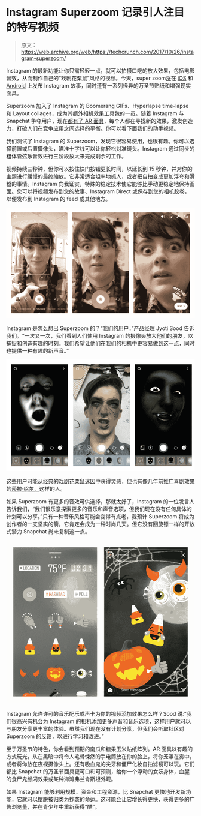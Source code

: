 # Instagram Superzoom 记录引人注目的特写视频 

> 原文：<https://web.archive.org/web/https://techcrunch.com/2017/10/26/instagram-superzoom/>

Instagram 的最新功能让你只需轻轻一点，就可以拍摄口吃的放大效果，包括电影音效，从而制作自己的“戏剧花栗鼠”风格的视频。今天，super zoom[将](https://web.archive.org/web/20230201093637/http://blog.instagram.com/post/166818406452/171026-superzoom-halloween)在 [iOS](https://web.archive.org/web/20230201093637/https://itunes.apple.com/us/app/instagram/id389801252?mt=8) 和 [Android](https://web.archive.org/web/20230201093637/https://play.google.com/store/apps/details?id=com.instagram.android&hl=en) 上发布 Instagram 故事，同时还有一系列怪异的万圣节贴纸和增强现实面具。

Superzoom 加入了 Instagram 的 Boomerang GIFs、Hyperlapse time-lapse 和 Layout collages，成为其额外相机效果工具包的一员。随着 Instagram 与 Snapchat 争夺用户，现在[都有了 AR 面具](https://web.archive.org/web/20230201093637/https://techcrunch.com/2017/05/16/instagram-face-filters/)，每个人都在寻找新的效果，激发创造力，打破人们在竞争应用之间选择的平衡。你可以看下面我们的动手视频。

我们测试了 Instagram 的 Superzoom，发现它很容易使用，也很有趣。你可以选择前置或后置摄像头，瞄准十字线可以让你轻松对准镜头。Instagram 通过同步的粗体管弦乐音效进行三阶段放大来完成剩余的工作。

视频持续三秒钟，但你可以按住快门按钮更长时间，以延长到 15 秒钟，并对你的主题进行缓慢的最终缩放。它非常适合坦率地抓人，或者把自拍变成更加浮夸和滑稽的事情。Instagram 向我证实，特殊的稳定技术使它能够比手动更稳定地保持画面。您可以将视频发布到您的故事、Instagram Direct 或保存到您的相机胶卷，以便发布到 Instagram 的 feed 或其他地方。

![](img/c8736425f7ee7aba1c0dc4b8f268a57c.png)

Instagram 是怎么想出 Superzoom 的？“我们的用户，”产品经理 Jyoti Sood 告诉我们。“一次又一次，我们看到人们使用 Instagram 的摄像头放大他们的朋友，以捕捉和创造有趣的时刻。我们希望让他们在我们的相机中更容易做到这一点，同时也提供一种有趣的新声音。”

![](img/88c6af5f173b9107734f2c67f141e052.png)

这些用户可能从经典的[戏剧花栗鼠迷因](https://web.archive.org/web/20230201093637/https://www.youtube.com/watch?v=a1Y73sPHKxw)中获得灵感，但也有像几年前[推广](https://web.archive.org/web/20230201093637/https://vine.co/v/iMx7uHHFOea)喜剧效果的[莎拉·绍尔、](https://web.archive.org/web/20230201093637/https://twitter.com/SJSchauer)这样的人。

如果 Superzoom 有更多的音效可供选择，那就太好了，Instagram 的一位发言人告诉我们，“我们很乐意探索更多的音乐和声音选项，但我们现在没有任何具体的计划可以分享。”只有一种音乐风格可能会变得有点老，我预计 Superzoom 将成为创作者的一支坚实的箭，它肯定会成为一种时尚几天。但它没有回旋镖一样的开放式潜力 Snapchat 尚未复制这一点。

![](img/d2c23ed399f1afe4c75250e0aafe100b.png)

Instagram 允许许可的音乐配乐或声卡为你的视频添加效果怎么样？Sood 说:“我们很高兴有机会为 Instagram 的相机添加更多声音和音乐选项，这样用户就可以与朋友分享更丰富的体验。虽然我们现在没有计划分享，但我们会听取社区对 Superzoom 的反馈，以进行学习和改进。”

至于万圣节的特色，你会看到预期的南瓜和糖果玉米贴纸阵列。AR 面具以有趣的方式玩光，从在黑暗中将令人毛骨悚然的手电筒放在你的脸上，将你笼罩在雾中，或者将你放在夜视摄像头上。还有吸血鬼的尖牙和僵尸化妆自拍滤镜可以玩。它们都比 Snapchat 的万圣节面具更可口和可预测，给你一个浮动的女妖身体，血腥的食尸鬼频闪效果或某种海滩弗兰肯斯坦外观。

如果 Instagram 能够利用规模、资金和工程资源，比 Snapchat 更快地开发新功能，它就可以摆脱被归类为抄袭的命运。这可能会让它增长得更快，获得更多的广告浏览量，并在青少年中重新获得“酷”。